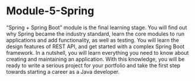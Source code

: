 # Module-5-Spring
“Spring + Spring Boot” module is the final learning stage. You will find out why Spring became the industry standard, learn the core modules to run applications and add functionality, as well as testing. You will learn the design features of REST API, and get started with a complex Spring Boot framework. In a nutshell, you will learn everything you need to know about creating and maintaining an application. With this knowledge, you will be ready to write a serious project for your portfolio and take the first step towards starting a career as a Java developer.
